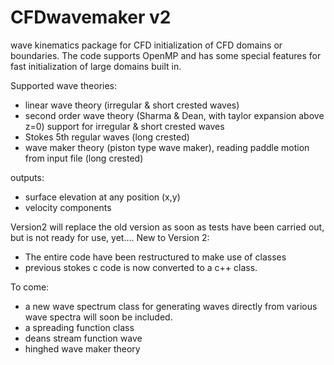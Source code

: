 # CFDwavemaker v2
wave kinematics package for CFD initialization of CFD domains or boundaries.
The code supports OpenMP and has some special features for fast initialization of large domains built in.

Supported wave theories: 
- linear wave theory (irregular & short crested waves)
- second order wave theory (Sharma & Dean, with taylor expansion above z=0) support for irregular & short crested waves 
- Stokes 5th regular waves (long crested)
- wave maker theory (piston type wave maker), reading paddle motion from input file (long crested)

outputs: 
- surface elevation at any position (x,y)
- velocity components

Version2 will replace the old version as soon as tests have been carried out, but is not ready for use, yet....
New to Version 2:
- The entire code have been restructured to make use of classes
- previous stokes c code is now converted to a c++ class.

To come:
- a new wave spectrum class for generating waves directly from various wave spectra will soon be included.
- a spreading function class
- deans stream function wave
- hinghed wave maker theory

